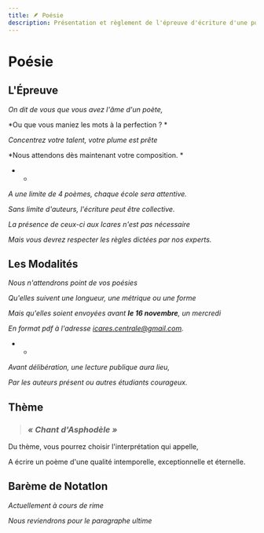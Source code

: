 ```yaml
---
title: 🪶 Poésie
description: Présentation et règlement de l'épreuve d'écriture d'une poésie
---
```


# Poésie


## L'Épreuve

*On dit de vous que vous avez l'âme d'un poète,*

*Ou que vous maniez les mots à la perfection ? *

*Concentrez votre talent, votre plume est prête*

*Nous attendons dès maintenant votre composition. *

* *

*A une limite de 4 poèmes, chaque école sera attentive.*

*Sans limite d'auteurs, l'écriture peut être collective.*

*La présence de ceux-ci aux Icares n'est pas nécessaire*

*Mais vous devrez respecter les règles dictées par nos experts.*


## Les Modalités

*Nous n'attendrons point de vos poésies*

*Qu'elles suivent une longueur, une métrique ou une forme*

*Mais qu'elles soient envoyées avant **le 16 novembre**, un mercredi*

*En format pdf à l'adresse [icares.centrale@gmail.com](mailto:icares.centrale@gmail.com).*

* *

*Avant délibération, une lecture publique aura lieu,*

*Par les auteurs présent ou autres étudiants courageux.*


## Thème

> ### ***« Chant d'Asphodèle »***

Du thème, vous pourrez choisir l'interprétation qui appelle,

A écrire un poème d'une qualité intemporelle, exceptionnelle et éternelle.


## Barème de NotatIon

*Actuellement à cours de rime*

*Nous reviendrons pour le paragraphe ultime*
